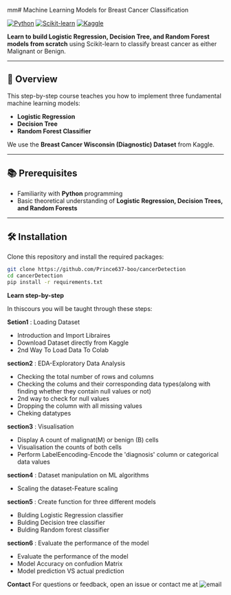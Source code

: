 mm# Machine Learning Models for Breast Cancer Classification

[![Python](https://img.shields.io/badge/Python-3.8%2B-blue)](https://www.python.org/)
[![Scikit-learn](https://img.shields.io/badge/Scikit--learn-1.0%2B-orange)](https://scikit-learn.org/)
[![Kaggle](https://img.shields.io/badge/Dataset-Kaggle-green)](https://www.kaggle.com/)


**Learn to build Logistic Regression, Decision Tree, and Random Forest models from scratch** using Scikit-learn to classify breast cancer as either Malignant or Benign.

---

## 📌 Overview
This step-by-step course teaches you how to implement three fundamental machine learning models:
- **Logistic Regression**
- **Decision Tree**
- **Random Forest Classifier**

We use the **Breast Cancer Wisconsin (Diagnostic) Dataset** from Kaggle.

---

## 📚 Prerequisites
- Familiarity with **Python** programming
- Basic theoretical understanding of **Logistic Regression, Decision Trees, and Random Forests**

---

## 🛠 Installation
Clone this repository and install the required packages:
```bash
git clone https://github.com/Prince637-boo/cancerDetection
cd cancerDetection
pip install -r requirements.txt
```

**Learn step-by-step**

In thiscours you will be taught through these steps:

**Setion1** : Loading Dataset
-  Introduction and Import Libraires
-  Download Dataset directly from Kaggle
-  2nd Way To Load Data To Colab
   
**section2** : EDA-Exploratory Data Analysis
-  Checking the total number of rows and columns
-  Checking the colums and their corresponding data types(along with finding whether they contain null values or not)
-  2nd way to check for null values
-  Dropping the column with all missing values
-  Cheking datatypes

**section3** : Visualisation
-  Display A count of malignat(M) or benign (B) cells
-  Visualisation the counts of both cells
-  Perform LabelEencoding-Encode the 'diagnosis' column or categorical data values

**section4** : Dataset manipulation on ML algorithms
-  Scaling the dataset-Feature scaling

**section5** : Create function for three different models
-  Bulding Logistic Regression classifier
-  Bulding Decision tree classifier
-  Bulding Random forest classifier

**section6** : Evaluate the performance of the model 
-  Evaluate the performance of the model
-  Model Accuracy on confudion Matrix
-  Model prediction VS actual prediction

**Contact**
  For questions or feedback, open an issue or contact me at ![email](i8674333@gmail.com.)
